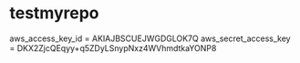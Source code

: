 # testmyrepo
aws_access_key_id = AKIAJBSCUEJWGDGLOK7Q
aws_secret_access_key = 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

